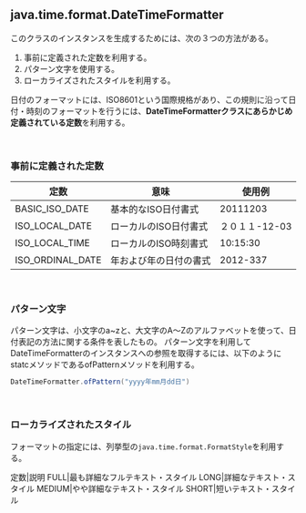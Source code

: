 ## java.time.format.DateTimeFormatter

このクラスのインスタンスを生成するためには、次の３つの方法がある。

1. 事前に定義された定数を利用する。
2. パターン文字を使用する。
3. ローカライズされたスタイルを利用する。

日付のフォーマットには、ISO8601という国際規格があり、この規則に沿って日付・時刻のフォーマットを行うには、**DateTimeFormatterクラスにあらかじめ定義されている定数**を利用する。

<br>

### 事前に定義された定数

定数|意味|使用例
--|--|--
BASIC_ISO_DATE|基本的なISO日付書式|20111203
ISO_LOCAL_DATE|ローカルのISO日付書式|２０１１-12-03
ISO_LOCAL_TIME|ローカルのISO時刻書式|10:15:30
ISO_ORDINAL_DATE|年および年の日付の書式|2012-337

<br>

### パターン文字

パターン文字は、小文字のa~zと、大文字のA〜Zのアルファベットを使って、日付表記の方法に関する条件を表したもの。
パターン文字を利用してDateTimeFormatterのインスタンスへの参照を取得するには、以下のようにstatcメソッドであるofPatternメソッドを利用する。

```java
DateTimeFormatter.ofPattern("yyyy年mm月dd日")
```

<br>

### ローカライズされたスタイル

フォーマットの指定には、列挙型の`java.time.format.FormatStyle`を利用する。

定数|説明
FULL|最も詳細なフルテキスト・スタイル
LONG|詳細なテキスト・スタイル
MEDIUM|やや詳細なテキスト・スタイル
SHORT|短いテキスト・スタイル


